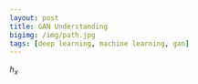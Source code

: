 ```yaml
---
layout: post
title: GAN Understanding
bigimg: /img/path.jpg
tags: [deep learning, machine learning, gan]
---
```

$h_x$
